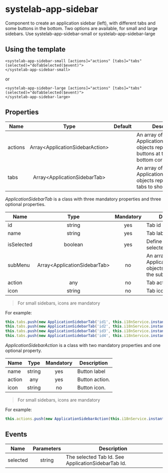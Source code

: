 # systelab-app-sidebar

Component to create an application sidebar (left), with different tabs and some buttons in the bottom. Two options are available, for small and large sidebars.
Use systelab-app-sidebar-small or systelab-app-sidebar-large

## Using the template

```
<systelab-app-sidebar-small [actions]="actions" [tabs]="tabs" (selected)="doTabSelected($event)">
</systelab-app-sidebar-small>
```

or

```
<systelab-app-sidebar-large [actions]="actions" [tabs]="tabs" (selected)="doTabSelected($event)">
</systelab-app-sidebar-large>
```

## Properties

| Name | Type | Default | Description |
| ---- |:----:|:-------:| ----------- |
| actions | Array&lt;ApplicationSidebarAction&gt; || An array of ApplicationSidebarAction objects representing the buttons at the left-bottom corner. |
| tabs | Array&lt;ApplicationSidebarTab&gt; || An array of ApplicationSidebarTab objects representing the tabs to show. |

*ApplicationSidebarTab* is a class with three mandatory properties and three optional properties.

| Name | Type | Mandatory | Description |
| ---- |:----:|:-------:| ----------- |
| id | string | yes | Tab id |
| name | string | yes | Tab label |
| isSelected | boolean | yes | Define if the tab is selected |
| subMenu | Array&lt;ApplicationSidebarTab&gt; | no | An array of ApplicationSidebarTab objects representing the sub-tabs to show.  |
| action | any | no | Tab action. |
| icon | string | no | Tab icon. |

> For small sidebars, icons are mandatory

For example:

```javascript
this.tabs.push(new ApplicationSidebarTab('id1', this.i18nService.instant('COMMON_TAB1'), true, null, null, 'icon-home'));
this.tabs.push(new ApplicationSidebarTab('id2', this.i18nService.instant('COMMON_TAB2'), false));
this.tabs.push(new ApplicationSidebarTab('id3', this.i18nService.instant('COMMON_TAB3'), false, []));
this.tabs.push(new ApplicationSidebarTab('id4', this.i18nService.instant('COMMON_TAB4'), false, [], () => this.action(id4)));
```


*ApplicationSidebarAction* is a class with two mandatory properties and one optional property.

| Name | Type | Mandatory | Description |
| ---- |:----:|:-------:| ----------- |
| name | string | yes | Button label |
| action | any | yes | Button action. |
| icon | string | no | Button icon. |


> For small sidebars, icons are mandatory

For example:

```javascript
this.actions.push(new ApplicationSidebarAction(this.i18nService.instant('COMMON_DOCUMENTATION'), () => this.showDocumentation(),'icon-print'));
```


## Events

| Name | Parameters | Description |
| ---- |:----------:| ------------|
| selected | string |The selected Tab Id. See ApplicationSidebarTab Id.|



